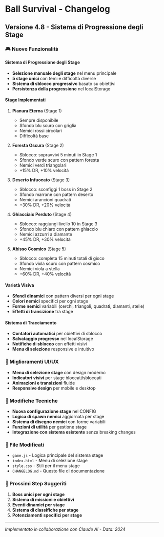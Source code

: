 # Ball Survival - Changelog

## Versione 4.8 - Sistema di Progressione degli Stage

### 🎮 Nuove Funzionalità

#### Sistema di Progressione degli Stage
- **Selezione manuale degli stage** nel menu principale
- **5 stage unici** con temi e difficoltà diverse
- **Sistema di sblocco progressivo** basato su obiettivi
- **Persistenza della progressione** nel localStorage

#### Stage Implementati
1. **Pianura Eterna** (Stage 1)
   - Sempre disponibile
   - Sfondo blu scuro con griglia
   - Nemici rossi circolari
   - Difficoltà base

2. **Foresta Oscura** (Stage 2)
   - Sblocco: sopravvivi 5 minuti in Stage 1
   - Sfondo verde scuro con pattern foresta
   - Nemici verdi triangolari
   - +15% DR, +10% velocità

3. **Deserto Infuocato** (Stage 3)
   - Sblocco: sconfiggi 1 boss in Stage 2
   - Sfondo marrone con pattern deserto
   - Nemici arancioni quadrati
   - +30% DR, +20% velocità

4. **Ghiacciaio Perduto** (Stage 4)
   - Sblocco: raggiungi livello 10 in Stage 3
   - Sfondo blu chiaro con pattern ghiaccio
   - Nemici azzurri a diamante
   - +45% DR, +30% velocità

5. **Abisso Cosmico** (Stage 5)
   - Sblocco: completa 15 minuti totali di gioco
   - Sfondo viola scuro con pattern cosmico
   - Nemici viola a stella
   - +60% DR, +40% velocità

#### Varietà Visiva
- **Sfondi dinamici** con pattern diversi per ogni stage
- **Colori nemici** specifici per ogni stage
- **Forme nemici** variabili (cerchi, triangoli, quadrati, diamanti, stelle)
- **Effetti di transizione** tra stage

#### Sistema di Tracciamento
- **Contatori automatici** per obiettivi di sblocco
- **Salvataggio progresso** nel localStorage
- **Notifiche di sblocco** con effetti visivi
- **Menu di selezione** responsive e intuitivo

### 🎨 Miglioramenti UI/UX
- **Menu di selezione stage** con design moderno
- **Indicatori visivi** per stage bloccati/sbloccati
- **Animazioni e transizioni** fluide
- **Responsive design** per mobile e desktop

### 🔧 Modifiche Tecniche
- **Nuova configurazione stage** nel CONFIG
- **Logica di spawn nemici** aggiornata per stage
- **Sistema di disegno nemici** con forme variabili
- **Funzioni di utilità** per gestione stage
- **Integrazione con sistema esistente** senza breaking changes

### 📁 File Modificati
- `game.js` - Logica principale del sistema stage
- `index.html` - Menu di selezione stage
- `style.css` - Stili per il menu stage
- `CHANGELOG.md` - Questo file di documentazione

### 🚀 Prossimi Step Suggeriti
1. **Boss unici per ogni stage**
2. **Sistema di missioni e obiettivi**
3. **Eventi dinamici per stage**
4. **Sistema di classifiche per stage**
5. **Potenziamenti specifici per stage**

---
*Implementato in collaborazione con Claude AI - Data: 2024* 